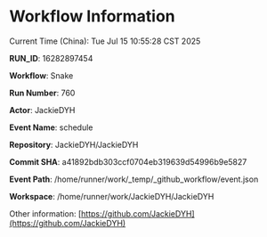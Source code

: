 # Workflow Information

Current Time (China): Tue Jul 15 10:55:28 CST 2025  

**RUN_ID**: 16282897454  

**Workflow**: Snake  

**Run Number**: 760  

**Actor**: JackieDYH  

**Event Name**: schedule  

**Repository**: JackieDYH/JackieDYH  

**Commit SHA**: a41892bdb303ccf0704eb319639d54996b9e5827  

**Event Path**: /home/runner/work/_temp/_github_workflow/event.json  

**Workspace**: /home/runner/work/JackieDYH/JackieDYH  

Other information: [https://github.com/JackieDYH](https://github.com/JackieDYH)
